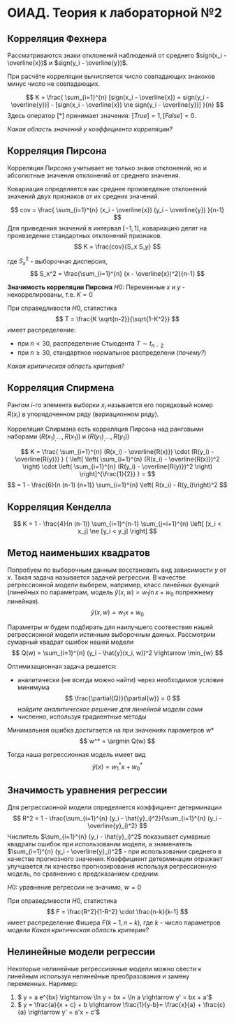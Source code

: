 
# ОИАД. Теория к лабораторной №2

## Корреляция Фехнера

Рассматриваются знаки отклонений наблюдений от среднего $sign(x_i - \overline{x})$ и $sign(y_i - \overline{y})$.

При расчёте корреляции вычисляется число совпадающих знакоков минус число не совпадающих.

$$
K = \frac{
    \sum_{i=1}^{n} 
    [sign(x_i - \overline{x}) = sign(y_i - \overline{y})] - 
    [sign(x_i - \overline{x}) \ne sign(y_i - \overline{y})]
    }{n}
$$
Здесь оператор $[ * ]$ принимает значения: $[True] = 1, [False] = 0$.

*Какая область значений у коэффициента корреляции?*

## Корреляция Пирсона

Корреляция Пирсона учитывает не только знаки отклонений, но и абсолютные значения отклонений от среднего значения.

Ковариация определяется как среднее произведение отклонений значений двух признаков от их средних значений. 

$$
    cov = \frac{
        \sum_{i=1}^{n}
            (x_i - \overline{x}) (y_i - \overline{y}) 
    }{n-1}
$$
Для приведения значений в интервал $[-1, 1]$, ковариацию делят на проивзедение стандартных отклонений признаков.
$$
    K = \frac{cov}{S_x S_y}
$$

где $S_x^2$ - выборочная дисперсия,
$$
    S_x^2 = \frac{\sum_{i=1}^{n} (x - \overline{x})^2}{n-1}
$$

**Значимость корреляции Пирсона**
$H0$: Переменные $x$ и $y$ - некоррелированы, т.е. $K = 0$

При справедливости $H0$, статистика
$$
T = \frac{K \sqrt{n-2}}{\sqrt{1-K^2}} 
$$
имеет распределение:
* при $n < 30$, распределение Стьюдента $T \sim t_{n-2}$
* при $n \ge 30$, стандартное нормальное распределени (*почему?*) 
  
*Какая критическая область критерия?*
## Корреляция Спирмена

Рангом $i$-го элемента выборки $x_i$ называется его порядковый номер $R(x_i)$ в упорядоченном ряду (вариационном ряду).

Корреляция Спирмана есть корреляция Пирсона над ранговыми наборами $(R(x_1)_, \dots, R(x_1))$ и $(R(y_1)_, \dots, R(y_1))$

$$
K = \frac{
    \sum_{i=1}^{n} 
    (R(x_i) - \overline{R(x)}) \cdot (R(y_i) - \overline{R(y)}) 
    }
    {
        \left[
        \left( \sum_{i=1}^{n} (R(x_i) - \overline{R(x)})^2 \right)
        \cdot
        \left( \sum_{i=1}^{n} (R(y_i) - \overline{R(y)})^2 \right)
        \right]^{\frac{1}{2}}
    } =
$$
$$
= 1 - \frac{6}{n (n-1) (n+1)} \sum_{i=1}^{n} \left( R(x_i) - R(y_i)\right)^2
$$

## Корреляция Кенделла

$$
K = 1 - \frac{4}{n (n-1)} 
\sum_{i=1}^{n-1} \sum_{j=i+1}^{n}
\left[ [x_i < x_j] \ne [y_i < y_j] \right]
$$

## Метод наименьших квадратов

Попробуем по выборочным данным восстановить вид зависимости $y$ от $x$.
Такая задача называется задачей регрессии.
В качестве регрессионной модели выберем, например, класс линейных фукнций (линейных по параметрам, модель $\hat{y}(x, w) = w_1 \ln x + w_0$ попрежнему линейная). 
$$
\hat{y}(x, w) = w_1 x + w_0
$$

Параметры $w$ будем подбирать для наилучшего соотвествия нашей регрессионной модели истинным выборочным данных. Рассмотрим сумарный квадрат ошибок нашей модели
$$
Q(w) = \sum_{i=1}^{n} (y_i - \hat{y}(x_i, w))^2 \rightarrow \min_{w}
$$

Оптимизационная задача решается:
* аналитически (не всегда можно найти) через необходимое условие минимума
$$
\frac{\partial{Q}}{\partial{w}} = 0
$$
*найдите аналитическое решение для линейной модели сами*
* численно, используя градиентные методы

Минимальная ошибка достигается на при значениях параметров $w*$
$$
w^* = \argmin Q(w)
$$

Тогда наша регрессионная модель имеет вид
$$
\hat{y}(x) = w_1^* x + w_0^*
$$


## Значимость уравнения регрессии
Для регрессионной модели определяется коэффициент детерминации
$$
R^2 = 1 - \frac{\sum_{i=1}^{n} (y_i - \hat{y}_i)^2}{\sum_{i=1}^{n} (y_i - \overline{y}_i)^2}
$$
Числитель $\sum_{i=1}^{n} (y_i - \hat{y}_i)^2$ показывает сумарные квадраты ошибок при использовании модели, а знаменатель $\sum_{i=1}^{n} (y_i - \overline{y}_i)^2$ - при использовании среднего в качестве прогнозного значения. Коэффициент детерминации отражает улучшается ли качество прогнозирования используя регрессионную модель, по сравнению с предсказанием средним.

$H0:$ уравнение регрессии не значимо, $w=0$

При справедливости $H0$, статистика 
$$
F = \frac{R^2}{1-R^2} \cdot \frac{n-k}{k-1}
$$
имеет распределение Фишера $F(k-1, n-k)$, где $k$ - число параметров модели
*Какая критическая область критерия?*

## Нелинейные модели регрессии

Некоторые нелинейные регрессионные модели можно свести к линейным используя нелинейные преобразования и замену переменных. Наример:

1. $ y = a e^{bx} \rightarrow \ln y = bx + \ln a \rightarrow y' = bx + a'$
2. $ y = \frac{a}{x + c} + b \rightarrow \frac{1}{y-b}= \frac{x}{a} + \frac{c}{a} \rightarrow y' = a'x + c'$
